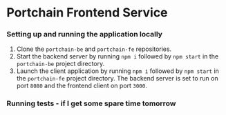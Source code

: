 # Portchain Frontend Service

### Setting up and running the application locally

1. Clone the `portchain-be` and `portchain-fe` repositories.
2. Start the backend server by running `npm i` followed by `npm start` in the `portchain-be` project directory.
3. Launch the client application by running `npm i` followed by `npm start` in the `portchain-fe` project directory.
The backend server is set to run on port `8080` and the frontend client on port `3000`.

### Running tests - if I get some spare time tomorrow